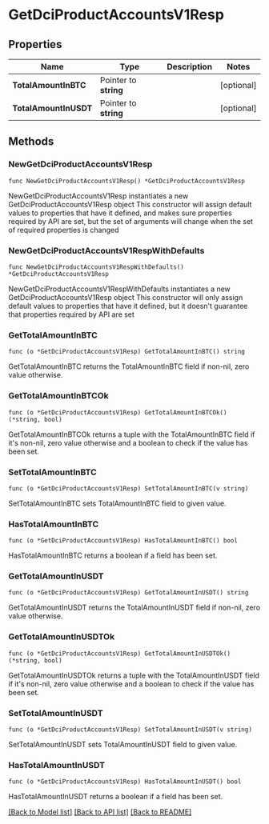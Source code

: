 # GetDciProductAccountsV1Resp

## Properties

Name | Type | Description | Notes
------------ | ------------- | ------------- | -------------
**TotalAmountInBTC** | Pointer to **string** |  | [optional] 
**TotalAmountInUSDT** | Pointer to **string** |  | [optional] 

## Methods

### NewGetDciProductAccountsV1Resp

`func NewGetDciProductAccountsV1Resp() *GetDciProductAccountsV1Resp`

NewGetDciProductAccountsV1Resp instantiates a new GetDciProductAccountsV1Resp object
This constructor will assign default values to properties that have it defined,
and makes sure properties required by API are set, but the set of arguments
will change when the set of required properties is changed

### NewGetDciProductAccountsV1RespWithDefaults

`func NewGetDciProductAccountsV1RespWithDefaults() *GetDciProductAccountsV1Resp`

NewGetDciProductAccountsV1RespWithDefaults instantiates a new GetDciProductAccountsV1Resp object
This constructor will only assign default values to properties that have it defined,
but it doesn't guarantee that properties required by API are set

### GetTotalAmountInBTC

`func (o *GetDciProductAccountsV1Resp) GetTotalAmountInBTC() string`

GetTotalAmountInBTC returns the TotalAmountInBTC field if non-nil, zero value otherwise.

### GetTotalAmountInBTCOk

`func (o *GetDciProductAccountsV1Resp) GetTotalAmountInBTCOk() (*string, bool)`

GetTotalAmountInBTCOk returns a tuple with the TotalAmountInBTC field if it's non-nil, zero value otherwise
and a boolean to check if the value has been set.

### SetTotalAmountInBTC

`func (o *GetDciProductAccountsV1Resp) SetTotalAmountInBTC(v string)`

SetTotalAmountInBTC sets TotalAmountInBTC field to given value.

### HasTotalAmountInBTC

`func (o *GetDciProductAccountsV1Resp) HasTotalAmountInBTC() bool`

HasTotalAmountInBTC returns a boolean if a field has been set.

### GetTotalAmountInUSDT

`func (o *GetDciProductAccountsV1Resp) GetTotalAmountInUSDT() string`

GetTotalAmountInUSDT returns the TotalAmountInUSDT field if non-nil, zero value otherwise.

### GetTotalAmountInUSDTOk

`func (o *GetDciProductAccountsV1Resp) GetTotalAmountInUSDTOk() (*string, bool)`

GetTotalAmountInUSDTOk returns a tuple with the TotalAmountInUSDT field if it's non-nil, zero value otherwise
and a boolean to check if the value has been set.

### SetTotalAmountInUSDT

`func (o *GetDciProductAccountsV1Resp) SetTotalAmountInUSDT(v string)`

SetTotalAmountInUSDT sets TotalAmountInUSDT field to given value.

### HasTotalAmountInUSDT

`func (o *GetDciProductAccountsV1Resp) HasTotalAmountInUSDT() bool`

HasTotalAmountInUSDT returns a boolean if a field has been set.


[[Back to Model list]](../README.md#documentation-for-models) [[Back to API list]](../README.md#documentation-for-api-endpoints) [[Back to README]](../README.md)



